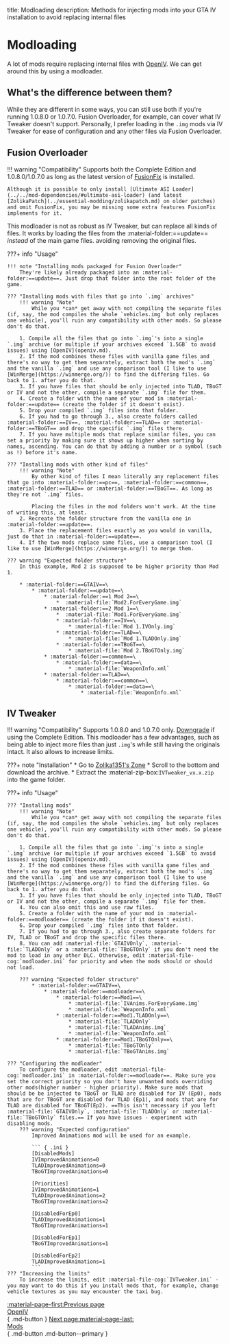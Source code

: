 title: Modloading
description: Methods for injecting mods into your GTA IV installation to avoid replacing internal files

# Modloading
A lot of mods require replacing internal files with [OpenIV](openiv.md). We can get around this by using a modloader.

## What's the difference between them?
While they are different in some ways, you can still use both if you're running 1.0.8.0 or 1.0.7.0. Fusion Overloader, for example, can cover what IV Tweaker doesn't support. Personally, I prefer loading in the `.img` mods via IV Tweaker for ease of configuration and any other files via Fusion Overloader.

## Fusion Overloader
!!! warning "Compatibility"
    Supports both the Complete Edition and 1.0.8.0/1.0.7.0 as long as the latest version of [FusionFix](../essential-modding/fusionfix.md) is installed.

    Although it is possible to only install [Ultimate ASI Loader](../../mod-dependencies/#ultimate-asi-loader) (and latest [ZolikaPatch](../essential-modding/zolikapatch.md) on older patches) and omit FusionFix, you may be missing some extra features FusionFix implements for it.
This modloader is not as robust as IV Tweaker, but can replace all kinds of files. It works by loading the files from the :material-folder:==update== *instead* of the main game files. avoiding removing the original files.

???+ info "Usage"

    !!! note "Installing mods packaged for Fusion Overloader"
        They're likely already packaged into an :material-folder:==update==. Just drop that folder into the root folder of the game.

    ??? "Installing mods with files that go into `.img` archives"
        !!! warning "Note"
            While you *can* get away with not compiling the separate files (if, say, the mod compiles the whole `vehicles.img` but only replaces one vehicle), you'll ruin any compatibility with other mods. So please don't do that.

        1. Compile all the files that go into `.img`'s into a single `.img` archive (or multiple if your archives exceed `1.5GB` to avoid issues) using [OpenIV](openiv.md).
        2. If the mod combines these files with vanilla game files and there's no way to get them separately, extract both the mod's `.img` and the vanilla `.img` and use any comparison tool (I like to use [WinMerge](https://winmerge.org/)) to find the differing files. Go back to 1. after you do that.
        3. If you have files that should be only injected into TLAD, TBoGT or IV and not the other, compile a separate `.img` file for them.
        4. Create a folder with the name of your mod in :material-folder:==update== (create the folder if it doesn't exist).
        5. Drop your compiled `.img` files into that folder.
        6. If you had to go through 3., also create folders called :material-folder:==IV==, :material-folder:==TLAD== or :material-folder:==TBoGT== and drop the specific `.img` files there.
        7. If you have multiple mods that replace similar files, you can set a priority by making sure it shows up higher when sorting by names, ascending. You can do that by adding a number or a symbol (such as !) before it's name.

    ??? "Installing mods with other kind of files"
        !!! warning "Note"
            By other kind of files I mean literally any replacement files that go into :material-folder:==pc==, :material-folder:==common==, :material-folder:==TLAD== or :material-folder:==TBoGT==. As long as they're not `.img` files.

            Placing the files in the mod folders won't work. At the time of writing this, at least.
        2. Recreate the folder structure from the vanilla one in :material-folder:==update==.
        3. Place the replacement files exactly as you would in vanilla, just do that in :material-folder:==update==.
        4. If the two mods replace same files, use a comparison tool (I like to use [WinMerge](https://winmerge.org/)) to merge them.

    ??? warning "Expected folder structure"
        In this example, Mod 2 is supposed to be higher priority than Mod 1.

        * :material-folder:==GTAIV==\
            * :material-folder:==update==\
                * :material-folder:==1 Mod 2==\
                    *  :material-file:`Mod2.ForEveryGame.img`
                * :material-folder:==2 Mod 1==\
                    *  :material-file:`Mod1.ForEveryGame.img`
                    * :material-folder:==IV==\
                        * :material-file:`Mod 1.IVOnly.img`
                    * :material-folder:==TLAD==\
                        * :material-file:`Mod 1.TLADOnly.img`
                    * :material-folder:==TBoGT==\
                        * :material-file:`Mod 2.TBoGTOnly.img`
                * :material-folder:==common==\
                    * :material-folder:==data==\
                        * :material-file:`WeaponInfo.xml`
                * :material-folder:==TLAD==\
                    * :material-folder:==common==\
                        * :material-folder:==data==\
                            * :material-file:`WeaponInfo.xml`

## IV Tweaker
!!! warning "Compatibility"
    Supports 1.0.8.0 and 1.0.7.0 only. [Downgrade](../downgrading.md) if using the Complete Edition.
This modloader has a few advantages, such as being able to inject more files than just `.img`'s while still having the originals intact. It also allows to increase limits.

???+ note "Installation"
    * Go to [Zolika1351's Zone](https://zolika1351.pages.dev/mods/ivtweaker)
    * Scroll to the bottom and download the archive.
    * Extract the :material-zip-box:`IVTweaker_vx.x.zip` into the game folder.

???+ info "Usage"

    ??? "Installing mods"
        !!! warning "Note"
            While you *can* get away with not compiling the separate files (if, say, the mod compiles the whole `vehicles.img` but only replaces one vehicle), you'll ruin any compatibility with other mods. So please don't do that.

        1. Compile all the files that go into `.img`'s into a single `.img` archive (or multiple if your archives exceed `1.5GB` to avoid issues) using [OpenIV](openiv.md).
        2. If the mod combines these files with vanilla game files and there's no way to get them separately, extract both the mod's `.img` and the vanilla `.img` and use any comparison tool (I like to use [WinMerge](https://winmerge.org/)) to find the differing files. Go back to 1. after you do that.
        3. If you have files that should be only injected into TLAD, TBoGT or IV and not the other, compile a separate `.img` file for them.
        4. You can also omit this and use raw files.
        5. Create a folder with the name of your mod in :material-folder:==modloader== (create the folder if it doesn't exist).
        6. Drop your compiled `.img` files into that folder.
        7. If you had to go through 3., also create separate folders for IV, TLAD or TBoGT and drop the specific files there.
        8. You can add :material-file:`GTAIVOnly`, :material-file:`TLADOnly` or a :material-file:`TBoGTOnly` if you don't need the mod to load in any other DLC. Otherwise, edit :material-file-cog:`modloader.ini` for priority and when the mods should or should not load.

        ??? warning "Expected folder structure"
            * :material-folder:==GTAIV==\
                * :material-folder:==modloader==\
                    * :material-folder:==Mod1==\
                        * :material-file:`IVAnims.ForEveryGame.img`
                        * :material-file:`WeaponInfo.xml`
                    * :material-folder:==Mod1.TLADOnly==\
                        * :material-file:`TLADOnly`
                        * :material-file:`TLADAnims.img`
                        * :material-file:`WeaponInfo.xml`
                    * :material-folder:==Mod1.TBoGTOnly==\
                        * :material-file:`TBoGTOnly`
                        * :material-file:`TBoGTAnims.img`

    ??? "Configuring the modloader"
        To configure the modloader, edit :material-file-cog:`modloader.ini` in :material-folder:==modloader==. Make sure you set the correct priority so you don't have unwanted mods overriding other mods(higher number - higher priority). Make sure mods that should be be injected to TBoGT or TLAD are disabled for IV (Ep0), mods that are for TBoGT are disabled for TLAD (Ep1), and mods that are for TLAD are disabled for TBoGT(Ep2). ==This isn't necessary if you left :material-file:`GTAIVOnly`, :material-file:`TLADOnly` or :material-file:`TBoGTOnly` files.== If you have issues - experiment with disabling mods.
        ??? warning "Expected configuration"
            Improved Animations mod will be used for an example.

            ``` { .ini }
            [DisabledMods]
            IVImprovedAnimations=0
            TLADImprovedAnimations=0
            TBoGTImprovedAnimations=0

            [Priorities]
            IVImprovedAnimations=1
            TLADImprovedAnimations=2
            TBoGTImprovedAnimations=2

            [DisabledForEp0]
            TLADImprovedAnimations=1
            TBoGTImprovedAnimations=1

            [DisabledForEp1]
            TBoGTImprovedAnimations=1

            [DisabledForEp2]
            TLADImprovedAnimations=1
            ```
    ??? "Increasing the limits"
        To increase the limits, edit :material-file-cog:`IVTweaker.ini` - you may want to do this if you install mods that, for example, change vehicle textures as you may encounter the taxi bug.

[:material-page-first:Previous page <br>OpenIV</br>](openiv.md){ .md-button } [Next page:material-page-last: <br>Mods</br>](mods.md){ .md-button .md-button--primary }